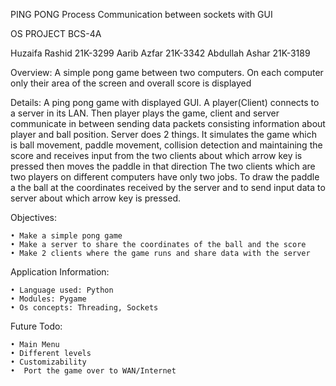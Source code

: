 PING PONG
Process Communication between sockets with GUI

OS PROJECT
BCS-4A

Huzaifa Rashid    21K-3299
Aarib Azfar       21K-3342
Abdullah Ashar    21K-3189

Overview:
A simple pong game between two computers. On each computer only their area of the screen and overall score is displayed

Details:
	A ping pong game with displayed GUI. A player(Client) connects to a server in its LAN. 
Then player plays the game, client and server communicate in between sending data packets consisting information about player and ball position. 
Server does 2 things. It simulates the game which is ball movement, paddle movement, collision detection and 
maintaining the score and receives input from the two clients  about which arrow key is pressed then moves the paddle in that direction
The two clients which are two players on different computers have only two jobs. 
To draw the paddle a the ball at the coordinates received by the server and to send input data to server about which arrow key is pressed.

Objectives:

    • Make a simple pong game
    • Make a server to share the coordinates of the ball and the score
    • Make 2 clients where the game runs and share data with the server

Application Information:

    • Language used: Python
    • Modules: Pygame
    • Os concepts: Threading, Sockets

Future Todo:

    • Main Menu
    • Different levels
    • Customizability
    •  Port the game over to WAN/Internet

